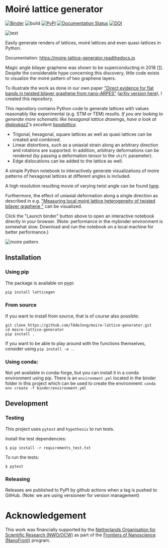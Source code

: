 # Moiré lattice generator
[![Binder](https://mybinder.org/badge_logo.svg)](https://mybinder.org/v2/gh/TAdeJong/moire-lattice-generator/HEAD?urlpath=lab)
![build](https://github.com/TAdeJong/moire-lattice-generator/workflows/build/badge.svg)
[![PyPI](https://img.shields.io/pypi/v/latticegen)](https://pypi.org/project/latticegen/)
[![Documentation Status](https://readthedocs.org/projects/moire-lattice-generator/badge/?version=latest)](https://moire-lattice-generator.readthedocs.io/en/latest/?badge=latest)
[![DOI](https://zenodo.org/badge/DOI/10.5281/zenodo.5156831.svg)](https://doi.org/10.5281/zenodo.5156831)

![test](https://moire-lattice-generator.readthedocs.io/en/latest/_images/source_Transparency_3_0.png)

Easily generate renders of lattices, moiré lattices and even quasi-lattices in Python.

Documentation: https://moire-lattice-generator.readthedocs.io

Magic angle bilayer graphene was shown to be superconducting in 2018 [[1](https://doi.org/10.1038/nature26160)]. 
Despite the considerable hype concerning this discovery, little code exists to visualize the moiré pattern of two graphene layers.

To illustrate the work as done in our own paper ["Direct evidence for flat bands in twisted bilayer graphene from nano-ARPES"](https://www.nature.com/articles/s41567-020-01041-x) ([arXiv version here](https://arxiv.org/abs/2002.02289)), I created this repository.

This repository contains Python code to generate lattices with values reasonably like experimental (e.g. STM or TEM) results.
*If you are looking to generate more schematic like hexagonal lattice drawings, have a look at [@alexkaz2](https://github.com/alexkaz2)'s excellent [hexalattice](https://github.com/alexkaz2/hexalattice).*

- Trigonal, hexagonal, square lattices as well as quasi lattices can be created and combined.
- Linear distortions, such as a uniaxial strain along an arbitrary direction and rotations are supported. In addition, arbitrary deformations can be rendered (by passing a deformation tensor to the `shift` parameter).
- Edge dislocations can be added to the lattice as well.

A simple Python notebook to interactively generate visualizations of moire patterns of hexagonal lattices at different angles is included.

A high resolution resulting movie of varying twist angle can be found [here](https://www.youtube.com/watch?v=c4n1pMsDNaU).

Furthermore, the effect of uniaxial deformation along a single direction as described in e.g. ["Measuring local moiré lattice heterogeneity of twisted bilayer graphene
"](https://doi.org/10.1103/PhysRevResearch.3.013153) can be visualized.

Click the "Launch binder" button above to open an interactive notebook directly in your browser. (Note: performance in the mybinder environment is somewhat slow. Download and run the notebook on a local machine for better performance.)

![moire pattern](https://repository-images.githubusercontent.com/292806144/bd108280-7081-11eb-8e03-2018853e1909)

## Installation 

### Using pip

The package is available on pypi:

```bash
pip install latticegen
```


### From source
If you want to install from source, that is of course also possible:

```
git clone https://github.com/TAdeJong/moire-lattice-generator.git
cd moire-lattice-generator
pip install .
```

If you want to be able to play around with the functions themselves, consider using `pip install -e .`.

### Using conda:

Not yet available in conda-forge, but you can install it in a conda environment using pip. There is an `environment.yml` located in the binder folder in this project which can be used to create the environment:
`conda env create -f binder/environment.yml`

## Development

### Testing

This project uses `pytest` and `hypothesis` to run tests.

Install the test dependencies:

```
$ pip install -r requirements_test.txt
```
To run the tests:

```
$ pytest
```

### Releasing

Releases are published to PyPI by github actions when a tag is pushed to GitHub. (Note: we are using versioneer for version management)

# Acknowledgement

This work was financially supported by the [Netherlands Organisation for Scientific Research (NWO/OCW)](https://www.nwo.nl/en/science-enw) as part of the [Frontiers of Nanoscience (NanoFront)](https://www.universiteitleiden.nl/en/research/research-projects/science/frontiers-of-nanoscience-nanofront) program.
